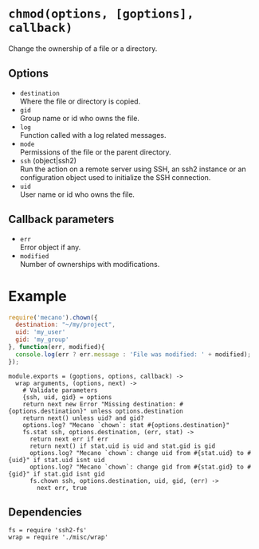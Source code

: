 
# `chmod(options, [goptions], callback)`

Change the ownership of a file or a directory.

## Options

*   `destination`   
    Where the file or directory is copied.   
*   `gid`   
    Group name or id who owns the file.   
*   `log`   
    Function called with a log related messages.   
*   `mode`   
    Permissions of the file or the parent directory.   
*   `ssh` (object|ssh2)   
    Run the action on a remote server using SSH, an ssh2 instance or an
    configuration object used to initialize the SSH connection.   
*   `uid`   
    User name or id who owns the file.   

## Callback parameters

*   `err`   
    Error object if any.   
*   `modified`   
    Number of ownerships with modifications.   

# Example

```js
require('mecano').chown({
  destination: "~/my/project",
  uid: 'my_user'
  gid: 'my_group'
}, function(err, modified){
  console.log(err ? err.message : 'File was modified: ' + modified);
});
```

    module.exports = (goptions, options, callback) ->
      wrap arguments, (options, next) ->
        # Validate parameters
        {ssh, uid, gid} = options
        return next new Error "Missing destination: #{options.destination}" unless options.destination
        return next() unless uid? and gid?
        options.log? "Mecano `chown`: stat #{options.destination}"
        fs.stat ssh, options.destination, (err, stat) ->
          return next err if err
          return next() if stat.uid is uid and stat.gid is gid
          options.log? "Mecano `chown`: change uid from #{stat.uid} to #{uid}" if stat.uid isnt uid
          options.log? "Mecano `chown`: change gid from #{stat.gid} to #{gid}" if stat.gid isnt gid
          fs.chown ssh, options.destination, uid, gid, (err) ->
            next err, true

## Dependencies

    fs = require 'ssh2-fs'
    wrap = require './misc/wrap'








